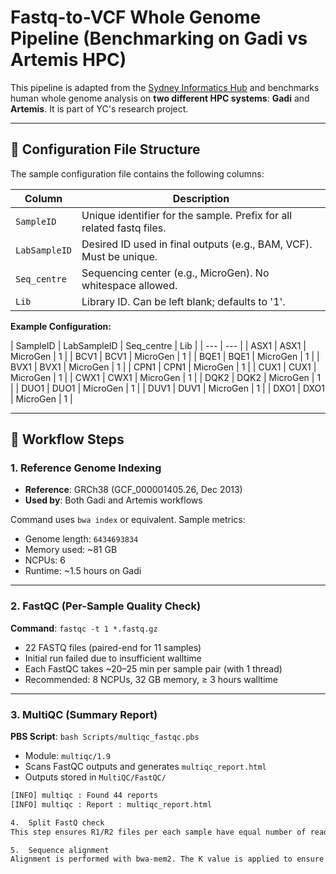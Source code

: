 # Fastq-to-VCF Whole Genome Pipeline (Benchmarking on Gadi vs Artemis HPC)

This pipeline is adapted from the [Sydney Informatics Hub](https://github.com/Sydney-Informatics-Hub/Fastq-to-VCF) and benchmarks human whole genome analysis on **two different HPC systems**: **Gadi** and **Artemis**. It is part of YC's research project.

---

## 🧬 Configuration File Structure

The sample configuration file contains the following columns:

| Column        | Description                                                                 |
|---------------|-----------------------------------------------------------------------------|
| `SampleID`    | Unique identifier for the sample. Prefix for all related fastq files.       |
| `LabSampleID` | Desired ID used in final outputs (e.g., BAM, VCF). Must be unique.           |
| `Seq_centre`  | Sequencing center (e.g., MicroGen). No whitespace allowed.                  |
| `Lib`         | Library ID. Can be left blank; defaults to '1'.                             |

**Example Configuration:**


| SampleID | LabSampleID | Seq_centre | Lib |
| --- | --- |
| ASX1 | ASX1 | MicroGen | 1 |
| BCV1 | BCV1 | MicroGen | 1 |
| BQE1 | BQE1 | MicroGen | 1 |
| BVX1 | BVX1 | MicroGen | 1 |
| CPN1 | CPN1 | MicroGen | 1 |
| CUX1 | CUX1 | MicroGen | 1 |
| CWX1 | CWX1 | MicroGen | 1 |
| DQK2 | DQK2 | MicroGen | 1 |
| DUO1 | DUO1 | MicroGen | 1 |
| DUV1 | DUV1 | MicroGen | 1 |
| DXO1 | DXO1 | MicroGen | 1 |

---

## 🔁 Workflow Steps

### 1. Reference Genome Indexing

- **Reference**: GRCh38 (GCF_000001405.26, Dec 2013)
- **Used by**: Both Gadi and Artemis workflows

Command uses `bwa index` or equivalent. Sample metrics:
- Genome length: `6434693834`
- Memory used: ~81 GB
- NCPUs: 6
- Runtime: ~1.5 hours on Gadi

---

### 2. FastQC (Per-Sample Quality Check)

**Command**: `fastqc -t 1 *.fastq.gz`

- 22 FASTQ files (paired-end for 11 samples)
- Initial run failed due to insufficient walltime
- Each FastQC takes ~20–25 min per sample pair (with 1 thread)
- Recommended: 8 NCPUs, 32 GB memory, ≥ 3 hours walltime

---

### 3. MultiQC (Summary Report)

**PBS Script**: `bash Scripts/multiqc_fastqc.pbs`

- Module: `multiqc/1.9`  
- Scans FastQC outputs and generates `multiqc_report.html`  
- Outputs stored in `MultiQC/FastQC/`

```bash
[INFO] multiqc : Found 44 reports
[INFO] multiqc : Report : multiqc_report.html

4.	Split FastQ check
This step ensures R1/R2 files per each sample have equal number of reads, that the splitting process has not introduced any errors.

5.	Sequence alignment
Alignment is performed with bwa-mem2. The K value is applied to ensure thread count does not affect alignment output due to random seeding.
